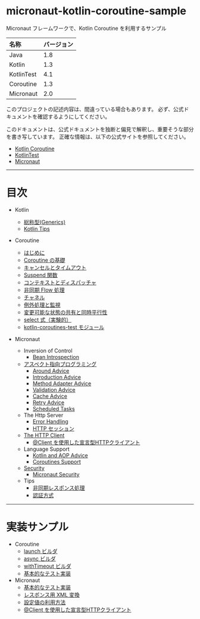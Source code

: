 # micronaut-kotlin-coroutine-sample
Micronaut フレームワークで、Kotlin Coroutine を利用するサンプル

| 名称 | バージョン |
| :--- | :--- |
| Java | 1.8 |
| Kotlin | 1.3 |
| KotlinTest | 4.1 |
| Coroutine | 1.3 |
| Micronaut | 2.0 |

このプロジェクトの記述内容は、間違っている場合もあります。
必ず、公式ドキュメントを確認するようにしてください。

このドキュメントは、公式ドキュメントを独断と偏見で解釈し、重要そうな部分を書き写しています。
正確な情報は、以下の公式サイトを参照してください。

- [Kotlin Coroutine](https://kotlinlang.org/docs/reference/coroutines/coroutines-guide.html)
- [KotlinTest](https://github.com/kotest/kotest)
- [Micronaut](https://micronaut.io/)

---

# 目次
- Kotlin
    - [総称型(Generics)](docs/kotlin/generics.md)
    - [Kotlin Tips](docs/kotlin/kotlin-tips.md)

- Coroutine
    - [はじめに](docs/coroutine/00_introduction.md)
    - [Coroutine の基礎](docs/coroutine/10_basics.md)
    - [キャンセルとタイムアウト](docs/coroutine/20_cancellation_and_timeouts.md)
    - [Suspend 関数](docs/coroutine/30_composing_suspending_functions.md)
    - [コンテキストとディスパッチャ](docs/coroutine/40_coroutine_context_and_dispatchers.md)
    - [非同期 Flow 処理](docs/coroutine/50_asynchronous_flow.md)
    - [チャネル](docs/coroutine/60_channels.md)
    - [例外処理と監視](docs/coroutine/70_exception_handling_and_supervision.md)
    - [変更可能な状態の共有と同時平行性](docs/coroutine/80_shared_mutable_state_and_concurrency.md)
    - [select 式（実験的）](docs/coroutine/90_select_expression_experimental.md)
    - [kotlin-coroutines-test モジュール](docs/coroutine/100_kotlinx_coroutines_test.md)
- Micronaut
    - Inversion of Control
        - [Bean Introspection](docs/micronaut/03_14_bean_introspection.md)
    - [アスペクト指向プログラミング](docs/micronaut/05_00_aspect_oriented_programming.md)
        - [Around Advice](docs/micronaut/05_01_around_advice.md)
        - [Introduction Advice](docs/micronaut/05_02_introduction_advice.md)
        - [Method Adapter Advice](docs/micronaut/05_03_method_adapter_advice.md)
        - [Validation Advice](docs/micronaut/05_04_validation_advice.md)
        - [Cache Advice](docs/micronaut/05_05_cache_advice.md)
        - [Retry Advice](docs/micronaut/05_06_retry_advice.md)
        - [Scheduled Tasks](docs/micronaut/05_07_scheduled_tasks.md)
    - The Http Server
        - [Error Handling](docs/micronaut/06_15_error_handling.md)
        - [HTTP セッション](docs/micronaut/06_22_http_sessions.md)
    - [The HTTP Client](docs/micronaut/07_00_http_client.md)
        - [@Client を使用した宣言型HTTPクライアント](docs/micronaut/07_03_client-annotation.md)
    - Language Support
        - [Kotlin and AOP Advice](docs/micronaut/13_03_03_kotlin_and_aop_advice.md)
        - [Coroutines Support](docs/micronaut/13_03_05_coroutines_support.md)
    - [Security](docs/micronaut/15_00_security.md)
        - [Micronaut Security](docs/micronaut/15_01_micronaut_security.md)
    - Tips
        - [非同期レスポンス処理](docs/micronaut/tips/asynchronous_response_processing.md)
        - [認証方式](docs/micronaut/tips/authentication.md)

---

# 実装サンプル
- Coroutine
    - [launch ビルダ](src/test/kotlin/micronaut/kotlin/coroutine/sample/coroutine/LaunchTest.kt)
    - [async ビルダ](src/test/kotlin/micronaut/kotlin/coroutine/sample/coroutine/AsyncTest.kt)
    - [withTimeout ビルダ](src/test/kotlin/micronaut/kotlin/coroutine/sample/coroutine/WithTimeoutTest.kt)
    - [基本的なテスト実装](src/test/kotlin/micronaut/kotlin/coroutine/sample/coroutine/BasicsTest.kt)
- Micronaut
    - [基本的なテスト実装](src/test/kotlin/micronaut/kotlin/coroutine/sample/micronaut/CoroutineControllerTest.kt)
    - [レスポンス用 XML 変換](src/main/kotlin/micronaut/kotlin/coroutine/sample/XmlController.kt)
    - [設定値の利用方法](src/main/kotlin/micronaut/kotlin/coroutine/sample/ConfigurationUsageController.kt)
    - [@Client を使用した宣言型HTTPクライアント](src/main/kotlin/micronaut/kotlin/coroutine/sample/HttpClientController.kt)
